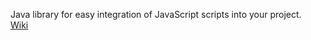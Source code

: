 Java library for easy integration of JavaScript scripts into your project.<br>
[Wiki](https://github.com/thesalutytdev/JSHelper/wiki/)
